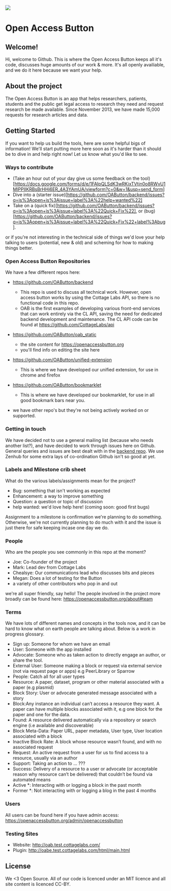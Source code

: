<a href="https://zenhub.com"><img src="https://raw.githubusercontent.com/ZenHubIO/support/master/zenhub-badge.png"></a>
#  Open Access Button

## Welcome! 

Hi, welcome to Github. This is where the Open Access Button keeps all it's code, discusses huge amounts of our work & more. It's all openly availiable, and we do it here because we want your help. 

## About the project

The Open Access Button is an app that helps researchers, patients, students and the public get legal access to research they need and request research be made available. Since November 2013, we have made 15,000 requests for research articles and data.

## Getting Started

If you want to help us build the tools, here are some helpful bigs of information! We'll start putting more here soon as it's harder than it should be to dive in and help right now! Let us know what you'd like to see. 

### Ways to contribute

* (Take an hour out of your day give us some feedback on the tool)[https://docs.google.com/forms/d/e/1FAIpQLSdK3wRKixTVtjn0o8RWvU1MlPPIIKRBsBrHHi6ER_4A3YAmUA/viewform?c=0&w=1&usp=send_form]
* Dive into a (starter issue)[https://github.com/OAButton/backend/issues?q=is%3Aopen+is%3Aissue+label%3A%22help+wanted%22]
* Take on a (quick fix)[https://github.com/OAButton/backend/issues?q=is%3Aopen+is%3Aissue+label%3A%22Quick+Fix%22], or (bug)[https://github.com/OAButton/backend/issues?q=is%3Aopen+is%3Aissue+label%3A%22Quick+Fix%22+label%3Abug]. 

or if you're not interesting in the technical side of things we'd love your help talking to users (potential, new & old) and scheming for how to making things better. 

### Open Access Button Repositories

We have a few different repos here:

* https://github.com/OAButton/backend
    - This repo is used to discuss all technical work. However, open access button works by using the Cottage Labs API, so there is no functional code in this repo.
    - OAB is the first examples of developing various front-end services that can work entirely via the CL API, saving the need for dedicated backend development and maintenance. The CL API code can be found at https://github.com/CottageLabs/api
* https://github.com/OAButton/oab_static
    - the site content for https://openaccessbutton.org
    - you'll find info on editing the site here
* https://github.com/OAButton/unified-extension
    - This is where we have developed our unified extension, for use in chrome and firefox
* https://github.com/OAButton/bookmarklet
    - This is where we have developed our bookmarklet, for use in all good bookmark bars near you. 

* we have other repo's but they're not being actively worked on or supported. 

### Getting in touch

We have decided not to use a general mailing list (because who needs another list?), and have decided to work through issues here on Github. General queries and issues are best dealt with in the [backend repo](https://github.com/OAButton/backend/issues). We use Zenhub for some extra lays of co-ordination Github isn't so good at yet.

### Labels and Milestone crib sheet

What do the various labels/assignments mean for the project?
* Bug: something that isn't working as expected
* Enhancement: a way to improve something
* Question: a question or topic of discussion
* help wanted: we'd love help here! (coming soon: good first bugs)

Assignment to a milestone is confirmation we're planning to do something. Otherwise, we're not currently planning to do much with it and the issue is just there for safe keeping incase one day we do. 

### People

Who are the people you see commonly in this repo at the moment? 

* Joe: Co-founder of the project
* Mark: Lead dev from Cottage Labs
* Chealsye: Our communications lead who discusses bits and pieces
* Megan: Does a lot of testing for the Button
* a variety of other contributors who pop in and out

we're all super friendly, say hello! The people involved in the project more broadly can be found here: https://openaccessbutton.org/about#team

### Terms

We have lots of different names and concepts in the tools now, and it can be hard to know what on earth people are talking about. Below is a work in progress glossary. 

* Sign up: Someone for whom we have an email
* User: Someone with the app installed
* Advocate: Someone who as taken action to directly engage an author, or share the tool. 
* External User: Someone making a block or request via external service (not via request page or apps) e.g PeerLibrary or Sparrow
* People: Catch all for all user types
* Resource: A paper, dataset, program or other material associated with a paper (e.g plasmid)
* Block Story: User or advocate generated message associated with a story
* Block:Any instance an individual can’t access a resource they want. A paper can have multiple blocks associated with it, e.g one block for the paper and one for the data.
* Found: A resource delivered automatically via a repository or search engine (i.e available and discoverable) 
* Block Meta-Data: Paper URL, paper metadata, User type, User location associated with a block
* Inactive Block Rate: A block whose resource wasn’t found, and with no associated request
* Request: An active request from a user for us to find access to a resource, usually via an author
* Support: Taking an action to ... ??? 
* Success: Delivery of a resource to a user or advocate (or acceptable reason why resource can’t be delivered) that couldn’t be found via automated means
* Active *: Interacting with or logging a block in the past month
* Former *: Not interacting with or logging a blog in the past 4 months

### Users

All users can be found here if you have admin access: https://openaccessbutton.org/admin/openaccessbutton

### Testing Sites

* Website: http://oab.test.cottagelabs.com/
* Plugin: http://oabe.test.cottagelabs.com/html/main.html

## License

We <3 Open Source. All of our code is licenced under an MIT licence and all site content is licenced CC-BY.
